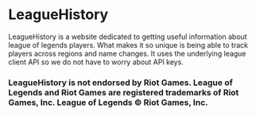# LeagueHistory
LeagueHistory is a website dedicated to getting useful information about league of legends players. What makes it so unique is being able to track players across regions and name changes. It uses the underlying league client API so we do not have to worry about API keys. 
### LeagueHistory is not endorsed by Riot Games. League of Legends and Riot Games are registered trademarks of Riot Games, Inc. League of Legends © Riot Games, Inc.  
